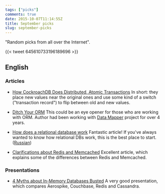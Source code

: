 ```yaml
---
tags: ["picks"]
comments: true
date: 2015-10-07T11:14:55Z
title: September picks
slug: september-picks
---
```


"Random picks from all over the Internet".

<!--more-->

{{< tweet 645610733196189696 >}}

## English

### Articles

* [How CockroachDB Does Distributed, Atomic Transactions](http://www.cockroachlabs.com/blog/how-cockroachdb-distributes-atomic-transactions/)
  In short: they place new values near the original ones and use some kind of a
  switch ("transaction record") to flip between old and new values.

* [Ditch Your ORM](http://solnic.eu/2015/09/18/ditch-your-orm.html)
  This could be an eye opener for those who are working with ORM. Author had
  been working with [Data Mapper](http://datamapper.org/) project for over 4 years.

* [How does a relational database work](http://coding-geek.com/how-databases-work/)
  Fantastic article! If you've always wanted to know how relational DBs work, this
  is the best place to start. ([Russian](http://habrahabr.ru/company/mailru/blog/266811/))

* [Clarifications about Redis and Memcached](http://antirez.com/news/94)
  Excellent article, which explains some of the differences between Redis and
  Memcached.

### Presentations

* [4 Myths about In-Memory Databases Busted](http://www.slideshare.net/imcsummit/imcs2015-2-bus4-myth-about-inmemory-databases-busted)
  A very good presentation, which compares Aerospike, Couchbase, Redis and Cassandra.
